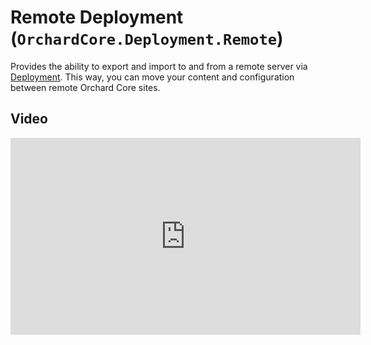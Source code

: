 # Remote Deployment (`OrchardCore.Deployment.Remote`)

Provides the ability to export and import to and from a remote server via [Deployment](../Deployment/README.md). This way, you can move your content and configuration between remote Orchard Core sites.

## Video

<iframe width="560" height="315" src="https://www.youtube-nocookie.com/embed/2c5pbXuJJb0" title="YouTube video player" frameborder="0" allow="accelerometer; autoplay; clipboard-write; encrypted-media; gyroscope; picture-in-picture" allowfullscreen></iframe>
